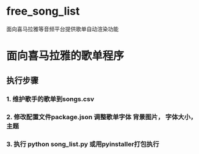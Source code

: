 # free_song_list
面向喜马拉雅等音频平台提供歌单自动渲染功能
# 面向喜马拉雅的歌单程序
## 执行步骤
### 1. 维护歌手的歌单到songs.csv
### 2. 修改配置文件package.json 调整歌单字体 背景图片， 字体大小， 主题
### 3. 执行 python song_list.py 或用pyinstaller打包执行
